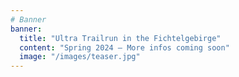 ```yaml
---
# Banner
banner:
  title: "Ultra Trailrun in the Fichtelgebirge"
  content: "Spring 2024 – More infos coming soon"
  image: "/images/teaser.jpg"
---
```

